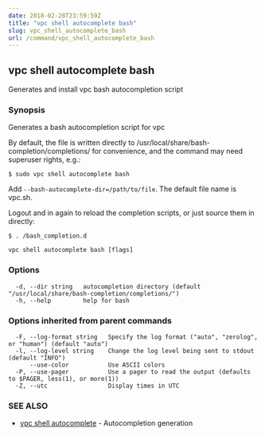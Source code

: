 ```yaml
---
date: 2018-02-28T23:59:59Z
title: "vpc shell autocomplete bash"
slug: vpc_shell_autocomplete_bash
url: /command/vpc_shell_autocomplete_bash
---
```

## vpc shell autocomplete bash

Generates and install vpc bash autocompletion script

### Synopsis


Generates a bash autocompletion script for vpc

By default, the file is written directly to /usr/local/share/bash-completion/completions/
for convenience, and the command may need superuser rights, e.g.:

	$ sudo vpc shell autocomplete bash

Add `--bash-autocomplete-dir=/path/to/file`. The default file name
is vpc.sh.

Logout and in again to reload the completion scripts,
or just source them in directly:

	$ . /bash_completion.d

```
vpc shell autocomplete bash [flags]
```

### Options

```
  -d, --dir string   autocompletion directory (default "/usr/local/share/bash-completion/completions/")
  -h, --help         help for bash
```

### Options inherited from parent commands

```
  -F, --log-format string   Specify the log format ("auto", "zerolog", or "human") (default "auto")
  -l, --log-level string    Change the log level being sent to stdout (default "INFO")
      --use-color           Use ASCII colors
  -P, --use-pager           Use a pager to read the output (defaults to $PAGER, less(1), or more(1))
  -Z, --utc                 Display times in UTC
```

### SEE ALSO
* [vpc shell autocomplete](/command/vpc_shell_autocomplete)	 - Autocompletion generation

